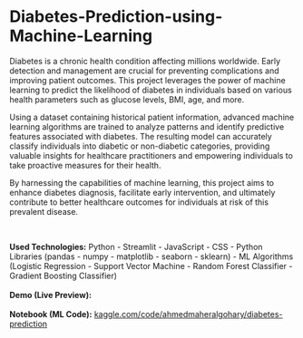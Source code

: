 # Diabetes-Prediction-using-Machine-Learning
Diabetes is a chronic health condition affecting millions worldwide. Early detection and management are crucial for preventing complications and improving patient outcomes. This project leverages the power of machine learning to predict the likelihood of diabetes in individuals based on various health parameters such as glucose levels, BMI, age, and more.

Using a dataset containing historical patient information, advanced machine learning algorithms are trained to analyze patterns and identify predictive features associated with diabetes. The resulting model can accurately classify individuals into diabetic or non-diabetic categories, providing valuable insights for healthcare practitioners and empowering individuals to take proactive measures for their health.

By harnessing the capabilities of machine learning, this project aims to enhance diabetes diagnosis, facilitate early intervention, and ultimately contribute to better healthcare outcomes for individuals at risk of this prevalent disease.

<br>

**Used Technologies:** Python - Streamlit - JavaScript - CSS - Python Libraries (pandas - numpy - matplotlib - seaborn - sklearn) - ML Algorithms (Logistic Regression - Support Vector Machine - Random Forest Classifier - Gradient Boosting Classifier)
<br><br>
**Demo (Live Preview):** <a href="" target="_blank"></a> 
<br><br>
**Notebook (ML Code):** <a href="https://www.kaggle.com/code/ahmedmaheralgohary/diabetes-prediction" target="_blank">kaggle.com/code/ahmedmaheralgohary/diabetes-prediction</a>
<br>